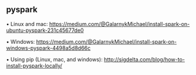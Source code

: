 ## pyspark
• Linux and mac:
  https://medium.com/@GalarnykMichael/install-spark-on-ubuntu-pyspark-231c45677de0
  
• Windows:
  https://medium.com/@GalarnykMichael/install-spark-on-windows-pyspark-4498a5d8d66c
  
• Using pip (Linux, mac, and windows):
  http://sigdelta.com/blog/how-to-install-pyspark-locally/
